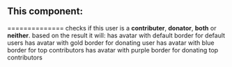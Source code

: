 ## This component:
==============
checks if this user is a **contributer**, **donator**, **both** or **neither**.
based on the result it will:
has avatar with default border for default users
has avatar with gold border for donating user
has avatar with blue border for top contributors
has avatar with purple border for donating top contributors